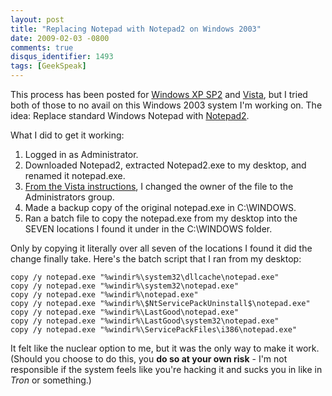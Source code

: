 ```yaml
---
layout: post
title: "Replacing Notepad with Notepad2 on Windows 2003"
date: 2009-02-03 -0800
comments: true
disqus_identifier: 1493
tags: [GeekSpeak]
---
```

This process has been posted for [Windows XP
SP2](http://weblogs.asp.net/rweigelt/archive/2004/08/12/213085.aspx) and
[Vista](http://jens-schaller.de/blog/2007/07/31/102.htm), but I tried
both of those to no avail on this Windows 2003 system I'm working on.
The idea: Replace standard Windows Notepad with
[Notepad2](http://www.flos-freeware.ch/notepad2.html).

What I did to get it working:

1.  Logged in as Administrator.
2.  Downloaded Notepad2, extracted Notepad2.exe to my desktop, and
    renamed it notepad.exe.
3.  [From the Vista
    instructions](http://jens-schaller.de/blog/2007/07/31/102.htm), I
    changed the owner of the file to the Administrators group.
4.  Made a backup copy of the original notepad.exe in C:\\WINDOWS.
5.  Ran a batch file to copy the notepad.exe from my desktop into the
    SEVEN locations I found it under in the C:\\WINDOWS folder.

Only by copying it literally over all seven of the locations I found it
did the change finally take. Here's the batch script that I ran from my
desktop:

    copy /y notepad.exe "%windir%\system32\dllcache\notepad.exe"
    copy /y notepad.exe "%windir%\system32\notepad.exe"
    copy /y notepad.exe "%windir%\notepad.exe"
    copy /y notepad.exe "%windir%\$NtServicePackUninstall$\notepad.exe"
    copy /y notepad.exe "%windir%\LastGood\notepad.exe"
    copy /y notepad.exe "%windir%\LastGood\system32\notepad.exe"
    copy /y notepad.exe "%windir%\ServicePackFiles\i386\notepad.exe"

It felt like the nuclear option to me, but it was the only way to make
it work. (Should you choose to do this, you **do so at your own risk** -
I'm not responsible if the system feels like you're hacking it and sucks
you in like in *Tron* or something.)

